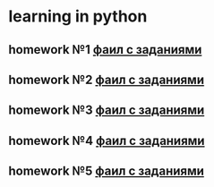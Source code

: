 # learning in python

## homework №1 [фаил с заданиями](homework_1/INFO.md)

## homework №2 [фаил с заданиями](homework_2/INFO.md)

## homework №3 [фаил с заданиями](homework_3/INFO.md)

## homework №4 [фаил с заданиями](homework_4/INFO.md)

## homework №5 [фаил с заданиями](homework_5/INFO.md)
